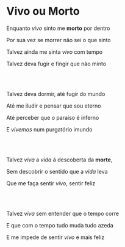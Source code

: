 # Vivo ou Morto

Enquanto  *vivo* sinto me **morto** por dentro

Por sua vez se morrer não sei o que sinto

Talvez ainda me sinta *vivo* com tempo

Talvez deva fugir e fingir que não minto

<br><br>

Talvez deva dormir, até fugir do mundo

Até me iludir e pensar que sou eterno

Até perceber que o paraíso é inferno

E *vivemos* num purgatório imundo

<br><br>

Talvez *viva* a *vida* á descoberta da **morte**,

Sem descobrir o sentido que a *vida* leva

Que me faça sentir *vivo*, sentir feliz

<br><br>

Talvez *viva* sem entender que o tempo corre

E que com o tempo tudo muda tudo azeda

E me impede de  sentir *vivo* e mais feliz